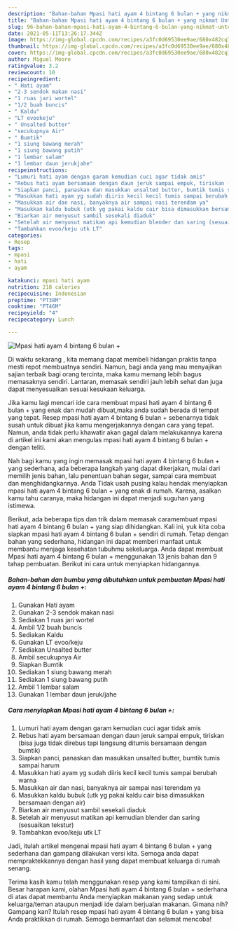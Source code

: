 ```yaml
---
description: "Bahan-bahan Mpasi hati ayam 4 bintang 6 bulan + yang nikmat Untuk Jualan"
title: "Bahan-bahan Mpasi hati ayam 4 bintang 6 bulan + yang nikmat Untuk Jualan"
slug: 96-bahan-bahan-mpasi-hati-ayam-4-bintang-6-bulan-yang-nikmat-untuk-jualan
date: 2021-05-11T13:26:17.344Z
image: https://img-global.cpcdn.com/recipes/a3fc0d69530ee9ae/680x482cq70/mpasi-hati-ayam-4-bintang-6-bulan-foto-resep-utama.jpg
thumbnail: https://img-global.cpcdn.com/recipes/a3fc0d69530ee9ae/680x482cq70/mpasi-hati-ayam-4-bintang-6-bulan-foto-resep-utama.jpg
cover: https://img-global.cpcdn.com/recipes/a3fc0d69530ee9ae/680x482cq70/mpasi-hati-ayam-4-bintang-6-bulan-foto-resep-utama.jpg
author: Miguel Moore
ratingvalue: 3.2
reviewcount: 10
recipeingredient:
- " Hati ayam"
- "2-3 sendok makan nasi"
- "1 ruas jari wortel"
- "1/2 buah buncis"
- " Kaldu"
- "LT evookeju"
- " Unsalted butter"
- "secukupnya Air"
- " Bumtik"
- "1 siung bawang merah"
- "1 siung bawang putih"
- "1 lembar salam"
- "1 lembar daun jerukjahe"
recipeinstructions:
- "Lumuri hati ayam dengan garam kemudian cuci agar tidak amis"
- "Rebus hati ayam bersamaan dengan daun jeruk sampai empuk, tiriskan (bisa juga tidak direbus tapi langsung ditumis bersamaan dengan bumtik)"
- "Siapkan panci, panaskan dan masukkan unsalted butter, bumtik tumis sampai harum"
- "Masukkan hati ayam yg sudah diiris kecil kecil tumis sampai berubah warna"
- "Masukkan air dan nasi, banyaknya air sampai nasi terendam ya"
- "Masukkan kaldu bubuk (utk yg pakai kaldu cair bisa dimasukkan bersamaan dengan air)"
- "Biarkan air menyusut sambil sesekali diaduk"
- "Setelah air menyusut matikan api kemudian blender dan saring (sesuaikan tekstur)"
- "Tambahkan evoo/keju utk LT"
categories:
- Resep
tags:
- mpasi
- hati
- ayam

katakunci: mpasi hati ayam 
nutrition: 218 calories
recipecuisine: Indonesian
preptime: "PT38M"
cooktime: "PT46M"
recipeyield: "4"
recipecategory: Lunch

---
```



![Mpasi hati ayam 4 bintang 6 bulan +](https://img-global.cpcdn.com/recipes/a3fc0d69530ee9ae/680x482cq70/mpasi-hati-ayam-4-bintang-6-bulan-foto-resep-utama.jpg)

Di waktu  sekarang , kita memang dapat membeli hidangan praktis tanpa mesti repot membuatnya sendiri. Namun, bagi anda yang mau menyajikan sajian terbaik bagi orang tercinta, maka kamu memang lebih bagus memasaknya sendiri. Lantaran, memasak sendiri jauh lebih sehat dan juga dapat menyesuaikan sesuai kesukaan keluarga.

Jika kamu lagi mencari ide cara membuat mpasi hati ayam 4 bintang 6 bulan + yang enak dan mudah dibuat,maka anda sudah berada di tempat yang tepat. Resep mpasi hati ayam 4 bintang 6 bulan +  sebenarnya tidak susah untuk dibuat jika kamu mengerjakannya dengan cara yang tepat. Namun, anda tidak perlu khawatir akan gagal dalam melakukannya 
karena di artikel ini kami akan mengulas mpasi hati ayam 4 bintang 6 bulan + dengan teliti.  



Nah bagi kamu yang ingin memasak mpasi hati ayam 4 bintang 6 bulan + yang sederhana, ada beberapa langkah yang dapat dikerjakan, mulai dari memilih jenis bahan, lalu penentuan bahan segar, sampai cara membuat dan menghidangkannya. Anda Tidak usah pusing kalau hendak menyiapkan mpasi hati ayam 4 bintang 6 bulan + yang enak di rumah. Karena, asalkan kamu  tahu caranya, maka hidangan ini dapat menjadi suguhan yang istimewa.

Berikut, ada beberapa tips dan trik dalam memasak caramembuat mpasi hati ayam 4 bintang 6 bulan + yang siap dihidangkan. Kali ini, yuk kita coba siapkan mpasi hati ayam 4 bintang 6 bulan + sendiri di rumah. Tetap dengan bahan yang sederhana, hidangan ini dapat memberi manfaat untuk membantu menjaga kesehatan tubuhmu sekeluarga. Anda dapat membuat Mpasi hati ayam 4 bintang 6 bulan + menggunakan 13 jenis bahan dan 9 tahap pembuatan. Berikut ini cara untuk menyiapkan hidangannya.

<!--inarticleads1-->

##### Bahan-bahan dan bumbu yang dibutuhkan untuk pembuatan Mpasi hati ayam 4 bintang 6 bulan +:

1. Gunakan  Hati ayam
1. Gunakan 2-3 sendok makan nasi
1. Sediakan 1 ruas jari wortel
1. Ambil 1/2 buah buncis
1. Sediakan  Kaldu
1. Gunakan LT evoo/keju
1. Sediakan  Unsalted butter
1. Ambil secukupnya Air
1. Siapkan  Bumtik
1. Sediakan 1 siung bawang merah
1. Sediakan 1 siung bawang putih
1. Ambil 1 lembar salam
1. Gunakan 1 lembar daun jeruk/jahe




<!--inarticleads2-->

##### Cara menyiapkan Mpasi hati ayam 4 bintang 6 bulan +:

1. Lumuri hati ayam dengan garam kemudian cuci agar tidak amis
1. Rebus hati ayam bersamaan dengan daun jeruk sampai empuk, tiriskan (bisa juga tidak direbus tapi langsung ditumis bersamaan dengan bumtik)
1. Siapkan panci, panaskan dan masukkan unsalted butter, bumtik tumis sampai harum
1. Masukkan hati ayam yg sudah diiris kecil kecil tumis sampai berubah warna
1. Masukkan air dan nasi, banyaknya air sampai nasi terendam ya
1. Masukkan kaldu bubuk (utk yg pakai kaldu cair bisa dimasukkan bersamaan dengan air)
1. Biarkan air menyusut sambil sesekali diaduk
1. Setelah air menyusut matikan api kemudian blender dan saring (sesuaikan tekstur)
1. Tambahkan evoo/keju utk LT




Jadi, itulah artikel mengenai  mpasi hati ayam 4 bintang 6 bulan +  yang sederhana dan gampang dilakukan versi kita. Semoga anda dapat mempraktekkannya dengan hasil yang dapat membuat keluarga di rumah senang. 

Terima kasih kamu telah menggunakan resep yang kami tampilkan di sini. Besar harapan kami, olahan  Mpasi hati ayam 4 bintang 6 bulan + sederhana di atas dapat membantu Anda menyiapkan makanan yang sedap untuk keluarga/teman ataupun menjadi ide dalam berjualan makanan. Gimana nih? Gampang kan? Itulah resep mpasi hati ayam 4 bintang 6 bulan + yang bisa Anda praktikkan di rumah. Semoga bermanfaat dan selamat mencoba!

